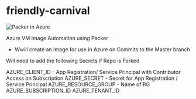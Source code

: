 # friendly-carnival
![Packer in Azure](https://github.com/alex-marrero/friendly-carnival/workflows/Packer/badge.svg)

Azure VM Image Automation using Packer 
  - Wwill create an Image for use in Azure on Commits to the Master branch

Will need to add the following Secrets if Repo is Forked

AZURE_CLIENT_ID - App Registration/ Service Principal with Contributor Access on Subscription
AZURE_SECRET - Secret for App Registration / Service Principal
AZURE_RESOURCE_GROUP - Name of RG
AZURE_SUBSCRIPTION_ID
AZURE_TENANT_ID


